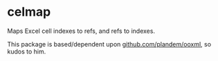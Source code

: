 # celmap
Maps Excel cell indexes to refs, and refs to indexes.

This package is based/dependent upon [github.com/plandem/ooxml](https://github.com/plandem/ooxml), so kudos to him.
